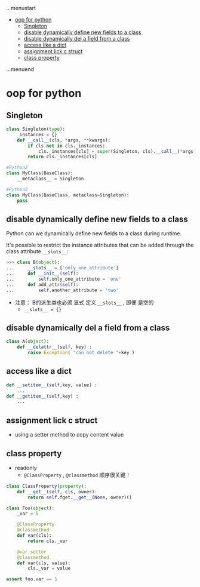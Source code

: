 ...menustart

 - [oop for python](#cad1f4790e85f2b08e65e3c6fd4ce14b)
     - [Singleton](#6ff5f73c8b5ebd311406568c8ef50bfd)
     - [disable dynamically define new fields to a class](#0b45bfca581dfd81b42b816b63798e78)
     - [disable dynamically del a field from a class](#d697d7eeb396fa20ed1c5109befb2a67)
     - [access like a dict](#45a042564f32c7d808e10eb2c157142b)
     - [assignment lick c struct](#b6a463819ebef130b1d9e14cc626eba5)
     - [class property](#0766b2e74f5159a8c7d793f1f1cee8a6)

...menuend


<h2 id="cad1f4790e85f2b08e65e3c6fd4ce14b"></h2>

# oop for python

<h2 id="6ff5f73c8b5ebd311406568c8ef50bfd"></h2>

## Singleton 

```python
class Singleton(type):
    _instances = {}
    def __call__(cls, *args, **kwargs):
        if cls not in cls._instances:
            cls._instances[cls] = super(Singleton, cls).__call__(*args, **kwargs)
        return cls._instances[cls]

#Python2
class MyClass(BaseClass):
    __metaclass__ = Singleton

#Python3
class MyClass(BaseClass, metaclass=Singleton):
    pass
```


<h2 id="0b45bfca581dfd81b42b816b63798e78"></h2>

## disable dynamically define new fields to a class 

Python can we dynamically define new fields to a class during runtime. 

It's possible to restrict the instance attributes that can be added through the class attribute `__slots__`:

```python
>>> class B(object):
...     __slots__ = ['only_one_attribute']
...     def __init__(self):
...         self.only_one_attribute = 'one'
...     def add_attr(self):
...         self.another_attribute = 'two'
```

 - 注意： B的派生类也必须 显式 定义 `__slots__` , 即便 是空的
    - `__slots__ = {}` 

<h2 id="d697d7eeb396fa20ed1c5109befb2a67"></h2>

## disable dynamically del a field from a class 

```python
class A(object):
    def __delattr__(self, key) :         
        raise Exception( "can not delete "+key )
```

<h2 id="45a042564f32c7d808e10eb2c157142b"></h2>

## access like a dict 

```python
def __setitem__(self,key, value) :
    ...
def __getitem__(self,key) :
    ...
```

<h2 id="b6a463819ebef130b1d9e14cc626eba5"></h2>

## assignment lick c struct 

 - using a  setter method  to copy content value 


<h2 id="0766b2e74f5159a8c7d793f1f1cee8a6"></h2>

## class property 

 - readonly 
    - `@ClassProperty` , `@classmethod` 顺序很关键！ 

```python
class ClassProperty(property):
    def __get__(self, cls, owner):
        return self.fget.__get__(None, owner)()

class Foo(object):
    _var = 5

    @ClassProperty
    @classmethod
    def var(cls):
        return cls._var

    @var.setter
    @classmethod
    def var(cls, value):
        cls._var = value

assert foo.var == 5
```

